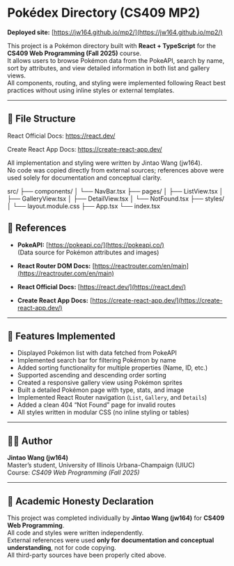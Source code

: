 # Pokédex Directory (CS409 MP2)

**Deployed site:** [https://jw164.github.io/mp2/](https://jw164.github.io/mp2/)

This project is a Pokémon directory built with **React + TypeScript** for the **CS409 Web Programming (Fall 2025)** course.  
It allows users to browse Pokémon data from the PokeAPI, search by name, sort by attributes, and view detailed information in both list and gallery views.  
All components, routing, and styling were implemented following React best practices without using inline styles or external templates.

---

## 📁 File Structure



React Official Docs: https://react.dev/

Create React App Docs: https://create-react-app.dev/

All implementation and styling were written by Jintao Wang (jw164).  
No code was copied directly from external sources; references above were used solely for documentation and conceptual clarity.

src/
├── components/
│   └── NavBar.tsx
├── pages/
│   ├── ListView.tsx
│   ├── GalleryView.tsx
│   ├── DetailView.tsx
│   └── NotFound.tsx
├── styles/
│   └── layout.module.css
├── App.tsx
└── index.tsx





## 🔗 References

- **PokeAPI:** [https://pokeapi.co/](https://pokeapi.co/)  
  (Data source for Pokémon attributes and images)

- **React Router DOM Docs:** [https://reactrouter.com/en/main](https://reactrouter.com/en/main)

- **React Official Docs:** [https://react.dev/](https://react.dev/)

- **Create React App Docs:** [https://create-react-app.dev/](https://create-react-app.dev/)

---

## 🧩 Features Implemented

- Displayed Pokémon list with data fetched from PokeAPI  
- Implemented search bar for filtering Pokémon by name  
- Added sorting functionality for multiple properties (Name, ID, etc.)  
- Supported ascending and descending order sorting  
- Created a responsive gallery view using Pokémon sprites  
- Built a detailed Pokémon page with type, stats, and image  
- Implemented React Router navigation (`List`, `Gallery`, and `Details`)  
- Added a clean 404 “Not Found” page for invalid routes  
- All styles written in modular CSS (no inline styling or tables)

---

## 👨‍💻 Author

**Jintao Wang (jw164)**  
Master’s student, University of Illinois Urbana-Champaign (UIUC)  
Course: *CS409 Web Programming (Fall 2025)*  

---

## 📜 Academic Honesty Declaration

This project was completed individually by **Jintao Wang (jw164)** for **CS409 Web Programming**.  
All code and styles were written independently.  
External references were used **only for documentation and conceptual understanding**, not for code copying.  
All third-party sources have been properly cited above.
